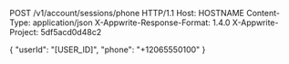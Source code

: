 POST /v1/account/sessions/phone HTTP/1.1
Host: HOSTNAME
Content-Type: application/json
X-Appwrite-Response-Format: 1.4.0
X-Appwrite-Project: 5df5acd0d48c2

{
  "userId": "[USER_ID]",
  "phone": "+12065550100"
}
